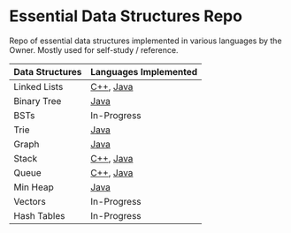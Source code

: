 # Essential Data Structures Repo
Repo of essential data structures implemented in various languages by the Owner. Mostly used for self-study / reference. 


| Data Structures  | Languages Implemented        |
| ---------------  | ---------------  | 
| Linked Lists     | [C++](https://github.com/Ala-Me-Da/EssentialDataStructures/blob/master/Lists/doublyList.cpp), [Java](https://github.com/Ala-Me-Da/EssentialDataStructures/blob/master/Lists/LinkedList.java)|
| Binary Tree      | [Java](https://github.com/Ala-Me-Da/EssentialDataStructures/blob/master/Trees%20%26%20Tries/Trees/Binary%20Tree/BinaryTree.java) |
| BSTs             | In-Progress |
| Trie             | [Java](https://github.com/Ala-Me-Da/EssentialDataStructures/blob/master/Trees%20%26%20Tries/Tries/Trie.java) |
| Graph            | [Java](https://github.com/Ala-Me-Da/EssentialDataStructures/blob/master/Graph/Graph.java)|
| Stack            | [C++](https://github.com/Ala-Me-Da/EssentialDataStructures/blob/master/Stacks%20%26%20Queues/Stacks/Stack.cpp), [Java](https://github.com/Ala-Me-Da/EssentialDataStructures/blob/master/Stacks%20%26%20Queues/Stacks/Stack.java) |
| Queue            | [C++](https://github.com/Ala-Me-Da/EssentialDataStructures/blob/master/Stacks%20%26%20Queues/Queues/Queue.cpp), [Java](https://github.com/Ala-Me-Da/EssentialDataStructures/blob/master/Stacks%20%26%20Queues/Queues/Queue.java)|  
| Min Heap         | [Java](https://github.com/Ala-Me-Da/EssentialDataStructures/blob/master/Heaps/MinHeap.java) |
| Vectors          | In-Progress |
| Hash Tables      | In-Progress |
